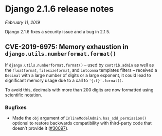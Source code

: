 # Django 2.1.6 release notes

*February 11, 2019*

Django 2.1.6 fixes a security issue and a bug in 2.1.5.

## CVE-2019-6975: Memory exhaustion in `django.utils.numberformat.format()`

If `django.utils.numberformat.format()` – used by `contrib.admin` as well
as the `floatformat`, `filesizeformat`, and `intcomma` templates filters
– received a `Decimal` with a large number of digits or a large exponent, it
could lead to significant memory usage due to a call to `'{:f}'.format()`.

To avoid this, decimals with more than 200 digits are now formatted using
scientific notation.

### Bugfixes

* Made the `obj` argument of `InlineModelAdmin.has_add_permission()`
  optional to restore backwards compatibility with third-party code that
  doesn’t provide it ([#30097](https://code.djangoproject.com/ticket/30097)).
